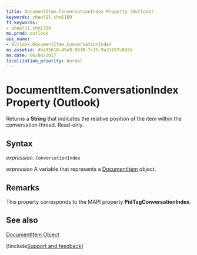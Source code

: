 ```yaml
---
title: DocumentItem.ConversationIndex Property (Outlook)
keywords: vbaol11.chm1189
f1_keywords:
- vbaol11.chm1189
ms.prod: outlook
api_name:
- Outlook.DocumentItem.ConversationIndex
ms.assetid: 4ba95610-45e9-9830-7c15-9a31197c8d3d
ms.date: 06/08/2017
localization_priority: Normal
---
```



# DocumentItem.ConversationIndex Property (Outlook)

Returns a  **String** that indicates the relative position of the item within the conversation thread. Read-only.


## Syntax

_expression_. `ConversationIndex`

_expression_ A variable that represents a [DocumentItem](./Outlook.DocumentItem.md) object.


## Remarks

This property corresponds to the MAPI property  **PidTagConversationIndex**.


## See also


[DocumentItem Object](Outlook.DocumentItem.md)

[!include[Support and feedback](~/includes/feedback-boilerplate.md)]